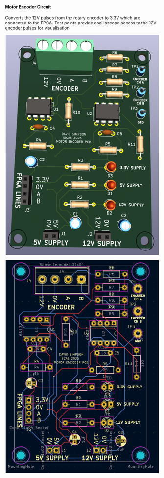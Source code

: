 #### Motor Encoder Circuit

Converts the 12V pulses from the rotary encoder to 3.3V which are connected to the FPGA. Test points provide oscilloscope access to the 12V encoder pulses for visualisation.

<p align="center">
  <img src="../../../../assets/motor_encoder_pcb_3D.PNG" alt="Motor Encoder pcb 3D" width="500"/>
</p>

<p align="center">
  <img src="../../../../assets/motor_encoder_pcb.PNG" alt="Motor Encoder pcb" width="500"/>
</p>

